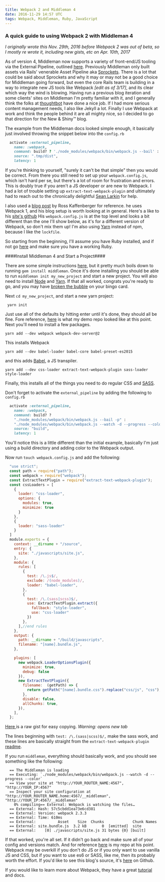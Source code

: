 ```yaml
---
title: Webpack 2 and Middleman 4
date: 2016-11-29 14:57 UTC
tags: Webpack, Middleman, Ruby, JavaScript
---
```


### A quick guide to using Webpack 2 with Middleman 4

*I originally wrote this Nov. 29th, 2016 before Webpack 2 was out of beta, so I
mostly re wrote it, including new gists, etc on Apr. 10th, 2017*

As of version 4, Middleman now supports a variety of front-end/JS tooling via
the External Pipeline, outlined [here](https://middlemanapp.com/advanced/external-pipeline/). Previously Middleman only built assets via Rails' venerable Asset Pipeline aka [Sprockets](https://github.com/rails/sprockets-rails). There is a lot that could
be said about Sprockets and why it may or may not be a good choice for Middleman
going forward, but even the core Rails team is building in a way to integrate new
JS tools like Webpack *[edit as of 3/17]*, and its clear which way the wind is
blowing. Having run a previous blog iteration and some clients' sites on
Middleman I'm pretty familiar with it, and I generally think the folks at
[thoughtbot](https://thoughtbot.com/) have done a nice job. If I had more
serious content management needs, I also like Jekyll a lot. Finally I use Webpack
at work and think the people behind it are all mighty nice, so I decided to go
that direction for the New & Shiny™ blog.

The example from the Middleman docs looked simple enough, it basically just
involved throwing the snippet below into the `config.rb`

```ruby
  activate :external_pipeline,
    name: :webpack,
    command: build? ? './node_modules/webpack/bin/webpack.js --bail' : './node_modules/webpack/bin/webpack.js --watch -d',
    source: ".tmp/dist",
    latency: 1
```


If you're thinking to yourself, "surely it can't be that simple" then you would
be correct. From there you still need to set up your `webpack.config.js`, which
isn't hard per se, but there's a lot of room for frustration and errors. This is
doubly true if you aren't a JS developer or are new to Webpack. I had a lot of
trouble setting up `extract-text-webpack-plugin` and ultimately had to reach
out to the chronically delightful [Sean Larkin](https://twitter.com/TheLarkInn)
for help.

I also used a [blog post](https://rossta.net/blog/using-webpack-with-middleman.html) by Ross Kaffenberger for reference. he uses Webpack 1, and his blog setup is worth
looking at in general. Here's a like to his [site's github](https://github.com/rossta/rossta.github.com) His `webpack.config.js` is
at the top level and looks a bit different than the one I'll show below, as it's
for a different version of Webpack, so don't mix them up! I'm also using [Yarn](https://yarnpkg.com/en/) instead of npm, because I like the `lockfile`.

So starting from the beginning, I'll assume you have Ruby installed, and if not
go [here](https://www.ruby-lang.org/en/documentation/installation/) and make
sure you have a working Ruby.

####Install Middleman 4 and Start a Project####

There are some simple instructions [here](https://middlemanapp.com/basics/install/),
but it pretty much boils down to running `gem install middleman`. Once it's done
installing you should be able to run `middleman init my_new_project` and start a
new project. You will also need to install [Node](https://nodejs.org/en/download/)
and [Yarn](https://yarnpkg.com/en/docs/install). If that all worked, congrats
you're ready to go, and you may have [broken the bubble](https://en.wikipedia.org/wiki/Bingo_(U.S.)#Terminology) on your bingo card.

Next `cd my_new_project`, and start a new yarn project:

` yarn init`

Just use all of the defaults by hitting enter until it's done, they should all
be fine. Fore reference, [here](https://github.com/Ch4s3/webpack_middleman_blog_sample/tree/435f3a88352d9b2a804254c3d9c7a0be38e76302) is what my demo repo looked like at this point. Next you'll need to
install a few packages.

`yarn add --dev webpack webpack-dev-server@2`

This installs Webpack

`yarn add --dev babel-loader babel-core babel-preset-es2015`

and this adds [Babel](https://babeljs.io/), a JS transpiler.

`yarn add --dev css-loader extract-text-webpack-plugin sass-loader style-loader`

Finally, this installs all of the things you need to do regular CSS and [SASS](http://sass-lang.com/).

Don't forget to activate the `external_pipeline` by adding the following to `config.rb`

```ruby
  activate :external_pipeline,
    name: :webpack,
    command: build? ?
    "./node_modules/webpack/bin/webpack.js --bail -p" :
    "./node_modules/webpack/bin/webpack.js --watch -d --progress --color",
    source: "build",
    latency: 1
```

You'll notice this is a little different than the initial example, basically I'm
just using a build directory and adding color to the Webpack output.

Now run `touch webpack.config.js` and add the following:

```javascript
  "use strict";
  const path = require("path");
  const webpack = require("webpack");
  const ExtractTextPlugin = require("extract-text-webpack-plugin");
  const cssLoaders = [
    {
      loader: "css-loader",
      options: {
        modules: true,
        minimize: true
      }
    },
    {
      loader: "sass-loader"
    }
  ]
  module.exports = {
    context: __dirname + "/source",
    entry: {
      site: "./javascripts/site.js",
    },
    module: {
      rules: [
        {
          test: /\.js$/,
          exclude: /(node_modules)/,
          loader: "babel-loader",
        },
        {
          test: /\.(sass|scss)$/,
          use: ExtractTextPlugin.extract({
            fallback: "style-loader",
            use: "css-loader"
          })
        },
      ],//end rules
    },
    output: {
      path: __dirname + "/build/javascripts",
      filename: "[name].bundle.js",
    },

    plugins: [
      new webpack.LoaderOptionsPlugin({
        minimize: true,
        debug: false
      }),
      new ExtractTextPlugin({
        filename:  (getPath) => {
          return getPath("[name].bundle.css").replace("css/js", "css");
        },
        disable: false,
        allChunks: true,
      }),
    ],
  };
```
<a href="https://gist.githubusercontent.com/Ch4s3/cdb399bf439bc85ce9b735e005b66686/raw/76af0fbb0ec1bd0ba76e0f1b6b5d5e42f911c7a2/demo_webpack.config.js" target="_blank">Here
</a> is a raw gist for easy copying. *Warning: opens new tab*

The lines beginning with `test: /\.(sass|scss)$/,` make the sass work, and these lines are basically straight from the `extract-text-webpack-plugin` [readme](https://github.com/webpack-contrib/extract-text-webpack-plugin/tree/v2.1.0).

If you run `middleman`, everything should basically work, and you should see
something like the following:

```
  == The Middleman is loading
  == Executing: `./node_modules/webpack/bin/webpack.js --watch -d --progress --color`
  == View your site at "http://YOUR_ROUTER_NAME:4567", "http://YOUR_IP:4567"
  == Inspect your site configuration at "http://YOUR_ROUTER_NAME.home:4567/__middleman", "http://YOUR_IP:4567/__middleman"
    0% compiling== External: Webpack is watching the files…
  == External: Hash: 57c5cbdd1ea73e6cd381
  == External: Version: webpack 2.3.3
  == External: Time: 610ms
  == External:          Asset    Size  Chunks             Chunk Names
  == External: site.bundle.js  3.2 kB       0  [emitted]  site
  == External:    [0] ./javascripts/site.js 31 bytes {0} [built]
```

If that worked, you're all set. If it didn't go back and make sure all of your
config and versions match. And for reference [here](https://github.com/Ch4s3/webpack_middleman_blog_sample/tree/4d735620f8f78da12005703131be3eaf655dc4f3) is my repo at his point. Webpack may be overkill if you don't do JS or
if you only want to use vanilla JS and CSS, but if you want to use es6 or SASS,
like me, then its probably worth the effort. If you'd like to see this blog's
source, it's [here](https://github.com/Ch4s3/-pursu.es) on Github.

If you would like to learn more about Webpack, they have a great [tutorial](https://webpack.js.org/guides/get-started/) and docs.
